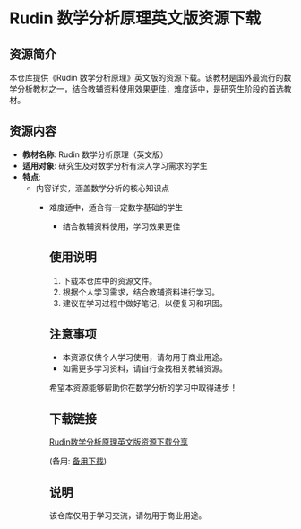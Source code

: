 # Rudin 数学分析原理英文版资源下载

## 资源简介

本仓库提供《Rudin 数学分析原理》英文版的资源下载。该教材是国外最流行的数学分析教材之一，结合教辅资料使用效果更佳，难度适中，是研究生阶段的首选教材。

## 资源内容

- **教材名称**: Rudin 数学分析原理（英文版）
- **适用对象**: 研究生及对数学分析有深入学习需求的学生
- **特点**: 
  - 内容详实，涵盖数学分析的核心知识点
    - 难度适中，适合有一定数学基础的学生
      - 结合教辅资料使用，学习效果更佳

      ## 使用说明

      1. 下载本仓库中的资源文件。
      2. 根据个人学习需求，结合教辅资料进行学习。
      3. 建议在学习过程中做好笔记，以便复习和巩固。

      ## 注意事项

      - 本资源仅供个人学习使用，请勿用于商业用途。
      - 如需更多学习资料，请自行查找相关教辅资源。

      希望本资源能够帮助你在数学分析的学习中取得进步！

      ## 下载链接
      [Rudin数学分析原理英文版资源下载分享](https://pan.quark.cn/s/0fb9d2b2f330) 

      (备用: [备用下载](https://pan.baidu.com/s/1rmP4BrUbb7QF0iS4GQY_Pw?pwd=vpme))

      ## 说明

      该仓库仅用于学习交流，请勿用于商业用途。
